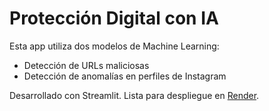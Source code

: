 # Protección Digital con IA

Esta app utiliza dos modelos de Machine Learning:
- Detección de URLs maliciosas
- Detección de anomalías en perfiles de Instagram

Desarrollado con Streamlit. Lista para despliegue en [Render](https://render.com).
